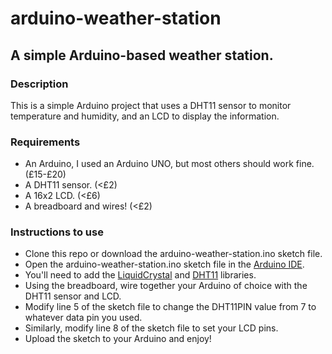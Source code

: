 # arduino-weather-station

## A simple Arduino-based weather station.

### Description

This is a simple Arduino project that uses a DHT11 sensor to monitor temperature and humidity, and an LCD to display the information.

### Requirements

- An Arduino, I used an Arduino UNO, but most others should work fine. (£15-£20)
- A DHT11 sensor. (<£2)
- A 16x2 LCD. (<£6)
- A breadboard and wires! (<£2)

### Instructions to use

- Clone this repo or download the arduino-weather-station.ino sketch file.
- Open the arduino-weather-station.ino sketch file in the [Arduino IDE](https://www.arduino.cc/en/software).
- You'll need to add the [LiquidCrystal](https://www.arduino.cc/reference/en/libraries/liquidcrystal/) and [DHT11](https://playground.arduino.cc/Main/DHT11Lib/) libraries.
- Using the breadboard, wire together your Arduino of choice with the DHT11 sensor and LCD.
- Modify line 5 of the sketch file to change the DHT11PIN value from 7 to whatever data pin you used.
- Similarly, modify line 8 of the sketch file to set your LCD pins.
- Upload the sketch to your Arduino and enjoy!
